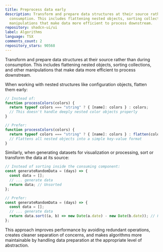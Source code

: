 ```yaml
---
title: Preprocess data early
description: Transform and prepare data structures at their source rather than during
  consumption. This includes flattening nested objects, sorting collections, and other
  manipulations that make data more efficient to process downstream.
repository: shadcn-ui/ui
label: Algorithms
language: TSX
comments_count: 2
repository_stars: 90568
---
```


Transform and prepare data structures at their source rather than during consumption. This includes flattening nested objects, sorting collections, and other manipulations that make data more efficient to process downstream.

When working with nested structures like configuration objects, flatten them early:

```javascript
// Instead of:
function processColors(colors) {
  return typeof colors === "string" ? { [name]: colors } : colors;
  // This doesn't handle deeply nested color objects properly
}

// Prefer:
function processColors(colors) {
  return typeof colors === "string" ? { [name]: colors } : flatten(colors);
  // Flattens all nested objects into a simple key-value format
}
```

Similarly, when generating datasets for visualization or processing, sort or transform the data at its source:

```javascript
// Instead of sorting inside the consuming component:
const generateRandomData = (days) => {
  const data = [];
  // ... generate data
  return data; // Unsorted
};

// Prefer:
const generateRandomData = (days) => {
  const data = [];
  // ... generate data
  return data.sort((a, b) => new Date(a.date) - new Date(b.date)); // Pre-sorted
};
```

This approach improves performance by avoiding redundant operations, creates cleaner separation of concerns, and makes algorithms more maintainable by handling data preparation at the appropriate level of abstraction.